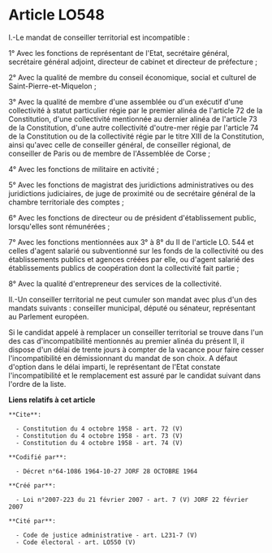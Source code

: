 # Article LO548

I.-Le mandat de conseiller territorial est incompatible : 

1° Avec les fonctions de représentant de l'Etat, secrétaire général, secrétaire général adjoint, directeur de cabinet et
directeur de préfecture ; 

2° Avec la qualité de membre du conseil économique, social et culturel de Saint-Pierre-et-Miquelon ; 

3° Avec la qualité de membre d'une assemblée ou d'un exécutif d'une collectivité à statut particulier régie par le premier
alinéa de l'article 72 de la Constitution, d'une collectivité mentionnée au dernier alinéa de l'article 73 de la
Constitution, d'une autre collectivité d'outre-mer régie par l'article 74 de la Constitution ou de la collectivité régie par
le titre XIII de la Constitution, ainsi qu'avec celle de conseiller général, de conseiller régional, de conseiller de Paris
ou de membre de l'Assemblée de Corse ; 

4° Avec les fonctions de militaire en activité ; 

5° Avec les fonctions de magistrat des juridictions administratives ou des juridictions judiciaires, de juge de proximité ou
de secrétaire général de la chambre territoriale des comptes ; 

6° Avec les fonctions de directeur ou de président d'établissement public, lorsqu'elles sont rémunérées ; 

7° Avec les fonctions mentionnées aux 3° à 8° du II de l'article LO. 544 et celles d'agent salarié ou subventionné sur les
fonds de la collectivité ou des établissements publics et agences créées par elle, ou d'agent salarié des établissements
publics de coopération dont la collectivité fait partie ; 

8° Avec la qualité d'entrepreneur des services de la collectivité. 

II.-Un conseiller territorial ne peut cumuler son mandat avec plus d'un des mandats suivants : conseiller municipal, député
ou sénateur, représentant au Parlement européen. 

Si le candidat appelé à remplacer un conseiller territorial se trouve dans l'un des cas d'incompatibilité mentionnés au
premier alinéa du présent II, il dispose d'un délai de trente jours à compter de la vacance pour faire cesser
l'incompatibilité en démissionnant du mandat de son choix. A défaut d'option dans le délai imparti, le représentant de l'Etat
constate l'incompatibilité et le remplacement est assuré par le candidat suivant dans l'ordre de la liste.

**Liens relatifs à cet article**

	**Cite**:

	  - Constitution du 4 octobre 1958 - art. 72 (V)
	  - Constitution du 4 octobre 1958 - art. 73 (V)
	  - Constitution du 4 octobre 1958 - art. 74 (V)

	**Codifié par**:

	  - Décret n°64-1086 1964-10-27 JORF 28 OCTOBRE 1964

	**Créé par**:

	  - Loi n°2007-223 du 21 février 2007 - art. 7 (V) JORF 22 février 2007

	**Cité par**:

	  - Code de justice administrative - art. L231-7 (V)
	  - Code électoral - art. LO550 (V)

